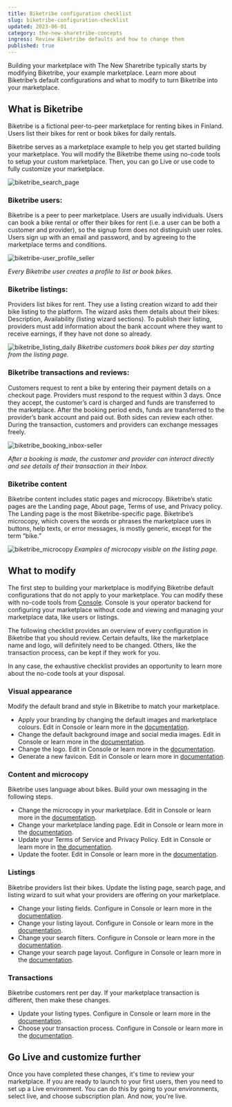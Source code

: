 ```yaml
---
title: Biketribe configuration checklist
slug: biketribe-configuration-checklist
updated: 2023-06-01
category: the-new-sharetribe-concepts
ingress: Review Biketribe defaults and how to change them
published: true
---
```


Building your marketplace with The New Sharetribe typically starts by modifying
Biketribe, your example marketplace. Learn more about Biketribe’s
default configurations and what to modify to turn Biketribe into your
marketplace.

## What is Biketribe

Biketribe is a fictional peer-to-peer marketplace for renting bikes in
Finland. Users list their bikes for rent or book bikes for daily
rentals.

Biketribe serves as a marketplace example to help you get started
building your marketplace. You will modify the Biketribe theme using
no-code tools to setup your custom marketplace. Then, you can go Live or
use code to fully customize your marketplace.

![biketribe_search_page](./search_page-grid_layout-landscape.png)


### Biketribe users:

Biketribe is a peer to peer marketplace. Users are usually individuals.
Users can book a bike rental or offer their bikes for rent (i.e. a user
can be both a customer and provider), so the signup form does not
distinguish user roles. Users sign up with an email and password, and by
agreeing to the marketplace terms and conditions.

![biketribe-user_profile_seller](./biketribe-user_profile-seller.png)

_Every Biketribe user creates a profile to list or book bikes._

### Biketribe listings:

Providers list bikes for rent. They use a listing creation wizard to add
their bike listing to the platform. The wizard asks them details about
their bikes: Description, Availability (listing wizard sections). To
publish their listing, providers must add information about the bank
account where they want to receive earnings, if they have not done so
already.

![biketribe_listing_daily](./biketribe-listing_daily-buyer.png)
_Biketribe customers book bikes per day starting from the listing page._

### Biketribe transactions and reviews:

Customers request to rent a bike by entering their payment details on a
checkout page. Providers must respond to the request within 3 days. Once
they accept, the customer’s card is charged and funds are transferred to
the marketplace. After the booking period ends, funds are transferred to
the provider’s bank account and paid out. Both sides can review each
other. During the transaction, customers and providers can exchange
messages freely.

![biketribe_booking_inbox-seller](./biketribe-booking_daily_inbox-seller.png)

_After a booking is made, the customer and provider can interact
directly and see details of their transaction in their Inbox._

### Biketribe content

Biketribe content includes static pages and microcopy. Biketribe’s
static pages are the Landing page, About page, Terms of use, and Privacy
policy. The Landing page is the most Biketribe-specific page.
Biketribe’s microcopy, which covers the words or phrases the marketplace
uses in buttons, help texts, or error messages, is mostly generic,
except for the term “bike.”

![biketribe_microcopy](./biketribe-listing_daily_microcopy.png)
_Examples of microcopy visible on the listing page._

## What to modify

The first step to building your marketplace is modifying Biketribe
default configurations that do not apply to your marketplace. You can
modify these with no-code tools from
[Console](https://flex-console.sharetribe.com/). Console is your
operator backend for configuring your marketplace without code and
viewing and managing your marketplace data, like users or listings.

The following checklist provides an overview of every configuration in
Biketribe that you should review. Certain defaults, like the marketplace
name and logo, will definitely need to be changed. Others, like the
transaction process, can be kept if they work for you.

In any case, the exhaustive checklist provides an opportunity to learn
more about the no-code tools at your disposal.

### Visual appearance

Modify the default brand and style in Biketribe to match your
marketplace.

- Apply your branding by changing the default images and marketplace
  colours. Edit in Console or
  learn more in the
  [documentation](https://www.sharetribe.com/docs/the-new-sharetribe/how-to-add-good-looking-logos-and-images/).
- Change the default background image and social media images. Edit in
  Console or learn more in the
  [documentation](https://www.sharetribe.com/docs/the-new-sharetribe/how-to-add-good-looking-logos-and-images/).
- Change the logo. Edit in
  Console or learn more in the
  [documentation](https://www.sharetribe.com/docs/the-new-sharetribe/how-to-add-good-looking-logos-and-images/).
- Generate a new favicon. Edit in
  Console or learn more in
  [documentation](https://www.sharetribe.com/docs/the-new-sharetribe/how-to-add-good-looking-logos-and-images/).

### Content and microcopy

Biketribe uses language about bikes. Build your own messaging in the
following steps.

- Change the microcopy in your marketplace. Edit in
  Console or learn more in the
  [documentation](https://www.sharetribe.com/docs/the-new-sharetribe/how-to-use-microcopy-editor).
- Change your marketplace landing page. Edit in
  Console or learn more in the
  [documentation](https://www.sharetribe.com/docs/the-new-sharetribe/how-to-edit-content-pages-in-console).
- Update your Terms of Service and Privacy Policy. Edit in
  Console or learn more in
  [the documentation](https://www.sharetribe.com/docs/the-new-sharetribe/free-templates).
- Update the footer. Edit in
  Console or learn more in the
  [documentation](https://www.sharetribe.com/docs/the-new-sharetribe/how-footer-works).

### Listings

Biketribe providers list their bikes. Update the listing page, search
page, and listing wizard to suit what your providers are offering on
your marketplace.

- Change your listing fields. Configure in
  Console or learn more in the
  [documentation](https://www.sharetribe.com/docs/the-new-sharetribe/listing-fields).
- Change your listing layout. Configure in
  Console or learn more in the
  [documentation](https://www.sharetribe.com/docs/the-new-sharetribe/listing-page-image-layouts).
- Change your search filters. Configure in
  Console or learn more in the
  [documentation](https://www.sharetribe.com/docs/the-new-sharetribe/how-search-works).
- Change your search page layout. Configure in
  Console or learn more in the
  [documentation](https://www.sharetribe.com/docs/the-new-sharetribe/search-page-layout-options).

### Transactions

Biketribe customers rent per day. If your marketplace transaction is
different, then make these changes.

- Update your listing types. Configure in
  Console or learn more in the
  [documentation](https://www.sharetribe.com/docs/the-new-sharetribe/what-are-listing-types).
- Choose your transaction process. Configure in
  Console or learn more in the
  [documentation](https://www.sharetribe.com/docs/the-new-sharetribe/understanding-transaction-settings).

## Go Live and customize further

Once you have completed these changes, it's time to review your
marketplace. If you are ready to launch to your first users, then you
need to set up a Live environment. You can do this by going to your environments, select live, and choose subscription plan. And now, you're live. 

